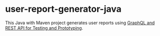 user-report-generator-java
==========================

This Java with Maven project generates user reports using [GraphQL and REST API
for Testing and Prototyping](https://gorest.co.in/).
